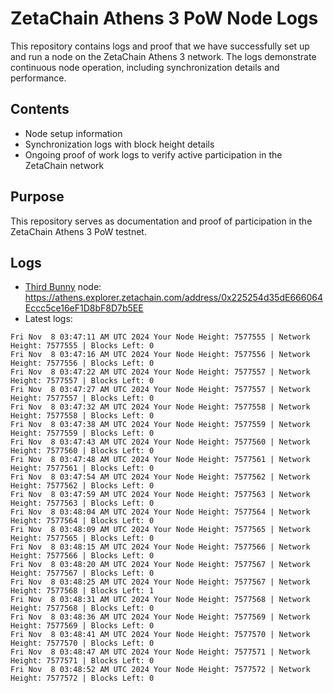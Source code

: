 # ZetaChain Athens 3 PoW Node Logs
This repository contains logs and proof that we have successfully set up and run a node on the ZetaChain Athens 3 network. The logs demonstrate continuous node operation, including synchronization details and performance.

## Contents
- Node setup information
- Synchronization logs with block height details
- Ongoing proof of work logs to verify active participation in the ZetaChain network

## Purpose
This repository serves as documentation and proof of participation in the ZetaChain Athens 3 PoW testnet.

## Logs

- [Third Bunny](https://thirdbunny.xyz/) node: https://athens.explorer.zetachain.com/address/0x225254d35dE666064Eccc5ce16eF1D8bF8D7b5EE
- Latest logs:
```
Fri Nov  8 03:47:11 AM UTC 2024 Your Node Height: 7577555 | Network Height: 7577555 | Blocks Left: 0
Fri Nov  8 03:47:16 AM UTC 2024 Your Node Height: 7577556 | Network Height: 7577556 | Blocks Left: 0
Fri Nov  8 03:47:22 AM UTC 2024 Your Node Height: 7577557 | Network Height: 7577557 | Blocks Left: 0
Fri Nov  8 03:47:27 AM UTC 2024 Your Node Height: 7577557 | Network Height: 7577557 | Blocks Left: 0
Fri Nov  8 03:47:32 AM UTC 2024 Your Node Height: 7577558 | Network Height: 7577558 | Blocks Left: 0
Fri Nov  8 03:47:38 AM UTC 2024 Your Node Height: 7577559 | Network Height: 7577559 | Blocks Left: 0
Fri Nov  8 03:47:43 AM UTC 2024 Your Node Height: 7577560 | Network Height: 7577560 | Blocks Left: 0
Fri Nov  8 03:47:48 AM UTC 2024 Your Node Height: 7577561 | Network Height: 7577561 | Blocks Left: 0
Fri Nov  8 03:47:54 AM UTC 2024 Your Node Height: 7577562 | Network Height: 7577562 | Blocks Left: 0
Fri Nov  8 03:47:59 AM UTC 2024 Your Node Height: 7577563 | Network Height: 7577563 | Blocks Left: 0
Fri Nov  8 03:48:04 AM UTC 2024 Your Node Height: 7577564 | Network Height: 7577564 | Blocks Left: 0
Fri Nov  8 03:48:09 AM UTC 2024 Your Node Height: 7577565 | Network Height: 7577565 | Blocks Left: 0
Fri Nov  8 03:48:15 AM UTC 2024 Your Node Height: 7577566 | Network Height: 7577566 | Blocks Left: 0
Fri Nov  8 03:48:20 AM UTC 2024 Your Node Height: 7577567 | Network Height: 7577567 | Blocks Left: 0
Fri Nov  8 03:48:25 AM UTC 2024 Your Node Height: 7577567 | Network Height: 7577568 | Blocks Left: 1
Fri Nov  8 03:48:31 AM UTC 2024 Your Node Height: 7577568 | Network Height: 7577568 | Blocks Left: 0
Fri Nov  8 03:48:36 AM UTC 2024 Your Node Height: 7577569 | Network Height: 7577569 | Blocks Left: 0
Fri Nov  8 03:48:41 AM UTC 2024 Your Node Height: 7577570 | Network Height: 7577570 | Blocks Left: 0
Fri Nov  8 03:48:47 AM UTC 2024 Your Node Height: 7577571 | Network Height: 7577571 | Blocks Left: 0
Fri Nov  8 03:48:52 AM UTC 2024 Your Node Height: 7577572 | Network Height: 7577572 | Blocks Left: 0
```
